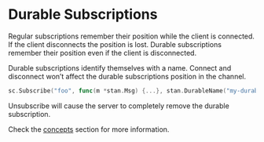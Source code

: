 # Durable Subscriptions

Regular subscriptions remember their position while the client is connected. If the client disconnects the position is lost. Durable subscriptions remember their position even if the client is disconnected.

Durable subscriptions identify themselves with a name. Connect and disconnect won’t affect the durable subscriptions position in the channel.

```go
sc.Subscribe("foo", func(m *stan.Msg) {...}, stan.DurableName("my-durable"))
```

Unsubscribe will cause the server to completely remove the durable subscription.

Check the [concepts](../nats-streaming-concepts/channels/subscriptions/durable.md) section for more information.

